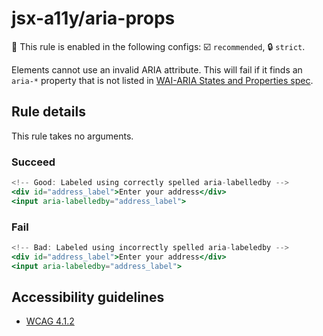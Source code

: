 # jsx-a11y/aria-props

💼 This rule is enabled in the following configs: ☑️ `recommended`, 🔒 `strict`.

<!-- end auto-generated rule header -->

Elements cannot use an invalid ARIA attribute. This will fail if it finds an `aria-*` property that is not listed in [WAI-ARIA States and Properties spec](https://www.w3.org/WAI/PF/aria-1.1/states_and_properties).

## Rule details

This rule takes no arguments.

### Succeed
```jsx
<!-- Good: Labeled using correctly spelled aria-labelledby -->
<div id="address_label">Enter your address</div>
<input aria-labelledby="address_label">
```

### Fail

```jsx
<!-- Bad: Labeled using incorrectly spelled aria-labeledby -->
<div id="address_label">Enter your address</div>
<input aria-labeledby="address_label">
```

## Accessibility guidelines
- [WCAG 4.1.2](https://www.w3.org/WAI/WCAG22/Understanding/name-role-value)
